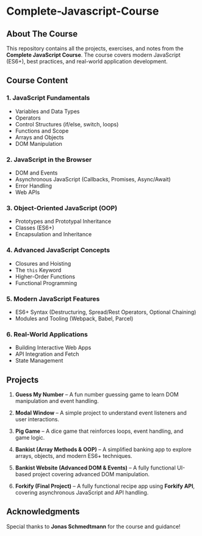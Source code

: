 # Complete-Javascript-Course

## About The Course
This repository contains all the projects, exercises, and notes from the **Complete JavaScript Course**. The course covers modern JavaScript (ES6+), best practices, and real-world application development.



## Course Content

### 1. JavaScript Fundamentals
- Variables and Data Types
- Operators
- Control Structures (if/else, switch, loops)
- Functions and Scope
- Arrays and Objects
- DOM Manipulation

### 2. JavaScript in the Browser
- DOM and Events
- Asynchronous JavaScript (Callbacks, Promises, Async/Await)
- Error Handling
- Web APIs

### 3. Object-Oriented JavaScript (OOP)
- Prototypes and Prototypal Inheritance
- Classes (ES6+)
- Encapsulation and Inheritance

### 4. Advanced JavaScript Concepts
- Closures and Hoisting
- The `this` Keyword
- Higher-Order Functions
- Functional Programming

### 5. Modern JavaScript Features
- ES6+ Syntax (Destructuring, Spread/Rest Operators, Optional Chaining)
- Modules and Tooling (Webpack, Babel, Parcel)

### 6. Real-World Applications
- Building Interactive Web Apps
- API Integration and Fetch
- State Management





## Projects

1. **Guess My Number** – A fun number guessing game to learn DOM manipulation and event handling.

2. **Modal Window** – A simple project to understand event listeners and user interactions.

3. **Pig Game** – A dice game that reinforces loops, event handling, and game logic.

4. **Bankist (Array Methods & OOP)** – A simplified banking app to explore arrays, objects, and modern ES6+ techniques.

5. **Bankist Website (Advanced DOM & Events)** – A fully functional UI-based project covering advanced DOM manipulation.

6. **Forkify (Final Project)** – A fully functional recipe app using **Forkify API**, covering asynchronous JavaScript and API handling.




## Acknowledgments
Special thanks to **Jonas Schmedtmann** for the course and guidance!
